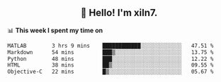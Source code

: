 <h2 align="center">👋 Hello! I'm xiln7.</h2>

📊 **This week I spent my time on**
<!--START_SECTION:waka-->

```txt
MATLAB        3 hrs 9 mins    ████████████░░░░░░░░░░░░░   47.51 %
Markdown      54 mins         ███▒░░░░░░░░░░░░░░░░░░░░░   13.75 %
Python        48 mins         ███░░░░░░░░░░░░░░░░░░░░░░   12.22 %
HTML          38 mins         ██▒░░░░░░░░░░░░░░░░░░░░░░   09.55 %
Objective-C   22 mins         █▒░░░░░░░░░░░░░░░░░░░░░░░   05.67 %
```

<!--END_SECTION:waka-->


